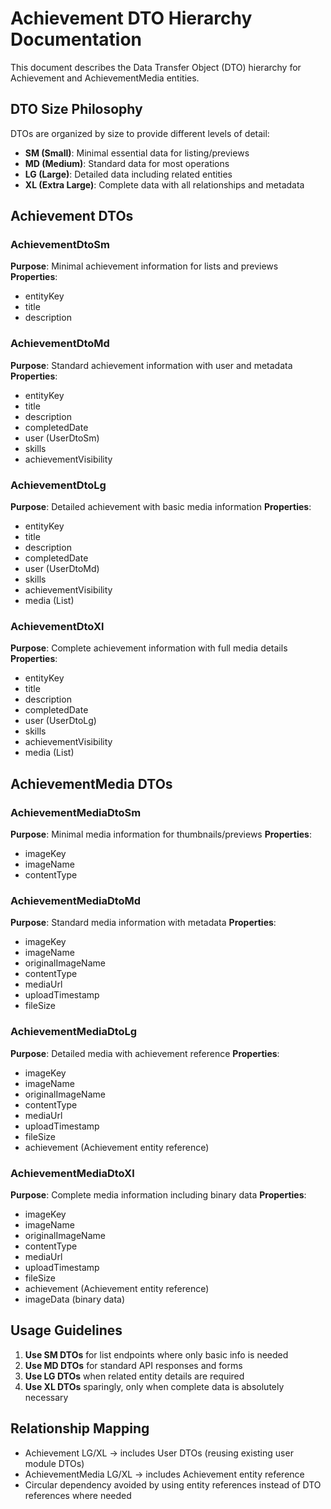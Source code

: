 # Achievement DTO Hierarchy Documentation

This document describes the Data Transfer Object (DTO) hierarchy for Achievement and AchievementMedia entities.

## DTO Size Philosophy

DTOs are organized by size to provide different levels of detail:
- **SM (Small)**: Minimal essential data for listing/previews
- **MD (Medium)**: Standard data for most operations
- **LG (Large)**: Detailed data including related entities
- **XL (Extra Large)**: Complete data with all relationships and metadata

## Achievement DTOs

### AchievementDtoSm
**Purpose**: Minimal achievement information for lists and previews
**Properties**:
- entityKey
- title
- description

### AchievementDtoMd
**Purpose**: Standard achievement information with user and metadata
**Properties**:
- entityKey
- title
- description
- completedDate
- user (UserDtoSm)
- skills
- achievementVisibility

### AchievementDtoLg
**Purpose**: Detailed achievement with basic media information
**Properties**:
- entityKey
- title
- description
- completedDate
- user (UserDtoMd)
- skills
- achievementVisibility
- media (List<AchievementMediaDtoMd>)

### AchievementDtoXl
**Purpose**: Complete achievement information with full media details
**Properties**:
- entityKey
- title
- description
- completedDate
- user (UserDtoLg)
- skills
- achievementVisibility
- media (List<AchievementMediaDtoLg>)

## AchievementMedia DTOs

### AchievementMediaDtoSm
**Purpose**: Minimal media information for thumbnails/previews
**Properties**:
- imageKey
- imageName
- contentType

### AchievementMediaDtoMd
**Purpose**: Standard media information with metadata
**Properties**:
- imageKey
- imageName
- originalImageName
- contentType
- mediaUrl
- uploadTimestamp
- fileSize

### AchievementMediaDtoLg
**Purpose**: Detailed media with achievement reference
**Properties**:
- imageKey
- imageName
- originalImageName
- contentType
- mediaUrl
- uploadTimestamp
- fileSize
- achievement (Achievement entity reference)

### AchievementMediaDtoXl
**Purpose**: Complete media information including binary data
**Properties**:
- imageKey
- imageName
- originalImageName
- contentType
- mediaUrl
- uploadTimestamp
- fileSize
- achievement (Achievement entity reference)
- imageData (binary data)

## Usage Guidelines

1. **Use SM DTOs** for list endpoints where only basic info is needed
2. **Use MD DTOs** for standard API responses and forms
3. **Use LG DTOs** when related entity details are required
4. **Use XL DTOs** sparingly, only when complete data is absolutely necessary

## Relationship Mapping

- Achievement LG/XL → includes User DTOs (reusing existing user module DTOs)
- AchievementMedia LG/XL → includes Achievement entity reference
- Circular dependency avoided by using entity references instead of DTO references where needed
